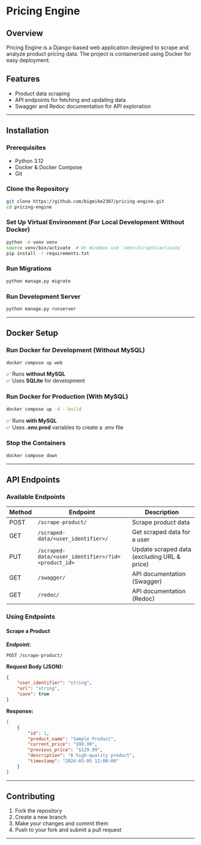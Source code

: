 # Pricing Engine

## Overview
Pricing Engine is a Django-based web application designed to scrape and analyze product pricing data. The project is containerized using Docker for easy deployment.

## Features
- Product data scraping
- API endpoints for fetching and updating data
- Swagger and Redoc documentation for API exploration

---

## Installation

### Prerequisites
- Python 3.12
- Docker & Docker Compose
- Git

### Clone the Repository
```sh
git clone https://github.com/bigmike2307/pricing-engine.git
cd pricing-engine
```

### Set Up Virtual Environment (For Local Development Without Docker)
```sh
python -m venv venv
source venv/bin/activate  # On Windows use `venv\Scripts\activate`
pip install -r requirements.txt
```

### Run Migrations
```sh
python manage.py migrate
```

### Run Development Server
```sh
python manage.py runserver
```

---

## Docker Setup

### Run Docker for Development (Without MySQL)
```sh
docker compose up web
```
✅ Runs **without MySQL**  
✅ Uses **SQLite** for development  

### Run Docker for Production (With MySQL)
```sh
docker compose up -d --build
```
✅ Runs **with MySQL**  
✅ Uses **.env.prod** variables to create a .env file
  
### Stop the Containers
```sh
docker compose down
```

---

## API Endpoints

### Available Endpoints
| Method | Endpoint                              | Description                         |
|--------|--------------------------------------|-------------------------------------|
| POST   | `/scrape-product/`                  | Scrape product data                |
| GET    | `/scraped-data/<user_identifier>/`  | Get scraped data for a user        |
| PUT    | `/scraped-data/<user_identifier>/?id=<product_id>` | Update scraped data (excluding URL & price) |
| GET    | `/swagger/`                         | API documentation (Swagger)        |
| GET    | `/redoc/`                           | API documentation (Redoc)          |

### Using Endpoints

#### Scrape a Product

**Endpoint:**  
```http
POST /scrape-product/
```

**Request Body (JSON):**  
```json
{
    "user_identifier": "string",
    "url": "string",
    "save": true
}
```

**Response:**  
```json
[
    {
        "id": 1,
        "product_name": "Sample Product",
        "current_price": "$99.99",
        "previous_price": "$129.99",
        "description": "A high-quality product",
        "timestamp": "2024-03-05 12:00:00"
    }
]
```

---

## Contributing

1. Fork the repository  
2. Create a new branch  
3. Make your changes and commit them  
4. Push to your fork and submit a pull request  

---

